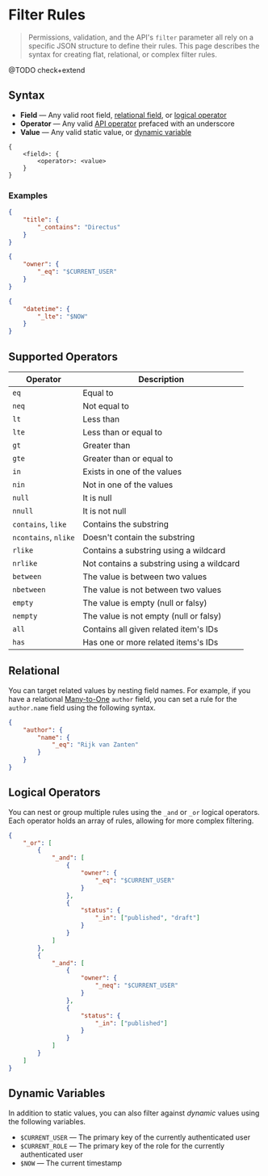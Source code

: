 # Filter Rules

> Permissions, validation, and the API's `filter` parameter all rely on a specific JSON structure to
> define their rules. This page describes the syntax for creating flat, relational, or complex
> filter rules.

@TODO check+extend

## Syntax

-   **Field** — Any valid root field, [relational field](/reference/filter-rules#relational), or [logical operator](/reference/filter-rules#logical-operators)
-   **Operator** — Any valid [API operator](/reference/filter-rules#supported-operators) prefaced with an underscore
-   **Value** — Any valid static value, or [dynamic variable](/reference/filter-rules#dynamic-variables)

```
{
	<field>: {
		<operator>: <value>
	}
}
```

### Examples

```json
{
	"title": {
		"_contains": "Directus"
	}
}
```

```json
{
	"owner": {
		"_eq": "$CURRENT_USER"
	}
}
```

```json
{
	"datetime": {
		"_lte": "$NOW"
	}
}
```

## Supported Operators

| Operator             | Description                               |
| -------------------- | ----------------------------------------- |
| `eq`                 | Equal to                                  |
| `neq`                | Not equal to                              |
| `lt`                 | Less than                                 |
| `lte`                | Less than or equal to                     |
| `gt`                 | Greater than                              |
| `gte`                | Greater than or equal to                  |
| `in`                 | Exists in one of the values               |
| `nin`                | Not in one of the values                  |
| `null`               | It is null                                |
| `nnull`              | It is not null                            |
| `contains`, `like`   | Contains the substring                    |
| `ncontains`, `nlike` | Doesn't contain the substring             |
| `rlike`              | Contains a substring using a wildcard     |
| `nrlike`             | Not contains a substring using a wildcard |
| `between`            | The value is between two values           |
| `nbetween`           | The value is not between two values       |
| `empty`              | The value is empty (null or falsy)        |
| `nempty`             | The value is not empty (null or falsy)    |
| `all`                | Contains all given related item's IDs     |
| `has`                | Has one or more related items's IDs       |

## Relational

You can target related values by nesting field names. For example, if you have a relational
[Many-to-One](/guides/field-types/many-to-one-field) `author` field, you can set a rule for the
`author.name` field using the following syntax.

```json
{
	"author": {
		"name": {
			"_eq": "Rijk van Zanten"
		}
	}
}
```

## Logical Operators

You can nest or group multiple rules using the `_and` or `_or` logical operators. Each operator
holds an array of rules, allowing for more complex filtering.

```json
{
	"_or": [
		{
			"_and": [
				{
					"owner": {
						"_eq": "$CURRENT_USER"
					}
				},
				{
					"status": {
						"_in": ["published", "draft"]
					}
				}
			]
		},
		{
			"_and": [
				{
					"owner": {
						"_neq": "$CURRENT_USER"
					}
				},
				{
					"status": {
						"_in": ["published"]
					}
				}
			]
		}
	]
}
```

## Dynamic Variables

In addition to static values, you can also filter against _dynamic_ values using the following
variables.

-   `$CURRENT_USER` — The primary key of the currently authenticated user
-   `$CURRENT_ROLE` — The primary key of the role for the currently authenticated user
-   `$NOW` — The current timestamp
